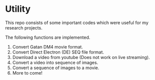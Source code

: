 # Utility
This repo consists of some important codes which were useful for my research projects.

The following functions are implemented.

1. Convert Gatan DM4 movie format.
2. Convert Direct Electron (DE) SEQ file format.
3. Download a video from youtube (Does not work on live streaming).
4. Convert a video into sequence of images.
5. Convert a sequence of images to a movie.
6. More to come!
